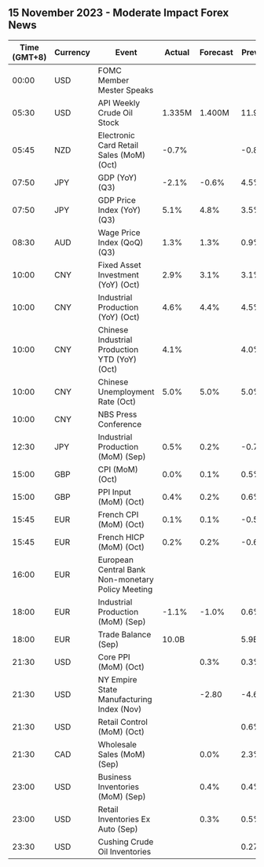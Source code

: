 ## 15 November 2023 - Moderate Impact Forex News

| Time (GMT+8) | Currency | Event | Actual | Forecast | Previous |
|------|----------|-------|--------|----------|----------|
| 00:00 | USD | FOMC Member Mester Speaks |  |  |  |
| 05:30 | USD | API Weekly Crude Oil Stock | 1.335M | 1.400M | 11.900M |
| 05:45 | NZD | Electronic Card Retail Sales (MoM) (Oct) | -0.7% |  | -0.8% |
| 07:50 | JPY | GDP (YoY) (Q3) | -2.1% | -0.6% | 4.5% |
| 07:50 | JPY | GDP Price Index (YoY) (Q3) | 5.1% | 4.8% | 3.5% |
| 08:30 | AUD | Wage Price Index (QoQ) (Q3) | 1.3% | 1.3% | 0.9% |
| 10:00 | CNY | Fixed Asset Investment (YoY) (Oct) | 2.9% | 3.1% | 3.1% |
| 10:00 | CNY | Industrial Production (YoY) (Oct) | 4.6% | 4.4% | 4.5% |
| 10:00 | CNY | Chinese Industrial Production YTD (YoY) (Oct) | 4.1% |  | 4.0% |
| 10:00 | CNY | Chinese Unemployment Rate (Oct) | 5.0% | 5.0% | 5.0% |
| 10:00 | CNY | NBS Press Conference |  |  |  |
| 12:30 | JPY | Industrial Production (MoM) (Sep) | 0.5% | 0.2% | -0.7% |
| 15:00 | GBP | CPI (MoM) (Oct) | 0.0% | 0.1% | 0.5% |
| 15:00 | GBP | PPI Input (MoM) (Oct) | 0.4% | 0.2% | 0.6% |
| 15:45 | EUR | French CPI (MoM) (Oct) | 0.1% | 0.1% | -0.5% |
| 15:45 | EUR | French HICP (MoM) (Oct) | 0.2% | 0.2% | -0.6% |
| 16:00 | EUR | European Central Bank Non-monetary Policy Meeting |  |  |  |
| 18:00 | EUR | Industrial Production (MoM) (Sep) | -1.1% | -1.0% | 0.6% |
| 18:00 | EUR | Trade Balance (Sep) | 10.0B |  | 5.9B |
| 21:30 | USD | Core PPI (MoM) (Oct) |  | 0.3% | 0.3% |
| 21:30 | USD | NY Empire State Manufacturing Index (Nov) |  | -2.80 | -4.60 |
| 21:30 | USD | Retail Control (MoM) (Oct) |  |  | 0.6% |
| 21:30 | CAD | Wholesale Sales (MoM) (Sep) |  | 0.0% | 2.3% |
| 23:00 | USD | Business Inventories (MoM) (Sep) |  | 0.4% | 0.4% |
| 23:00 | USD | Retail Inventories Ex Auto (Sep) |  | 0.3% | 0.5% |
| 23:30 | USD | Cushing Crude Oil Inventories |  |  | 0.272M |

